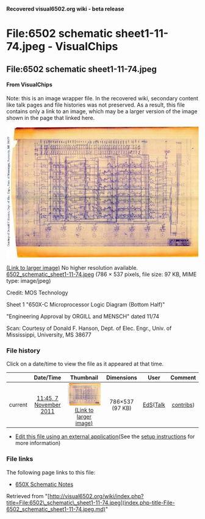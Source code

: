 **Recovered visual6502.org wiki - beta release**

# File:6502 schematic sheet1-11-74.jpeg - VisualChips

## File:6502 schematic sheet1-11-74.jpeg

#### From VisualChips


Note: this is an image wrapper file. In the recovered wiki,
secondary content like talk pages and file histories was
not preserved. As a result, this file contains only a link
to an image, which may be a larger version of the image shown
in the page that linked here.

![File:6502 schematic sheet1-11-74.jpeg](images/5/59/6502_schematic_sheet1-11-74.jpeg)

[(Link to larger image)](images/5/59/6502_schematic_sheet1-11-74.jpeg)
No higher resolution available.
[6502\_schematic\_sheet1-11-74.jpeg](images/5/59/6502_schematic_sheet1-11-74.jpeg)‎ (786 × 537 pixels, file size: 97 KB, MIME type: image/jpeg)

Credit: MOS Technology

Sheet 1 "650X-C Microprocessor Logic Diagram (Bottom Half)"

"Engineering Approval by ORGILL and MENSCH" dated 11/74

Scan: Courtesy of Donald F. Hanson, Dept. of Elec. Engr., Univ. of Mississippi, University, MS 38677

### File history

Click on a date/time to view the file as it appeared at that time.

| | Date/Time | Thumbnail | Dimensions | User | Comment |
|:---:|:---:|:---:|:---:|:---:|:---:|
| current | [11:45, 7 November 2011](images/5/59/6502_schematic_sheet1-11-74.jpeg) | ![Thumbnail for version as of 11:45, 7 November 2011](images/thumb/5/59/6502_schematic_sheet1-11-74.jpeg/120px-6502_schematic_sheet1-11-74.jpeg) [(Link to larger image)](images/5/59/6502_schematic_sheet1-11-74.jpeg) | 786×537 (97 KB) | [EdS](index.php-title-User-EdS.md)([Talk](index.php-title-User_talk-EdS.md) | [contribs](./index.php%3Ftitle=Special:Contributions/EdS.md)) | (Credit: MOS Technology  Sheet 1 "650X-C Microprocessor Logic Diagram (Bottom Half)"  "Engineering Approval by ORGILL and MENSCH" dated 11/74  Scan: Courtesy of Donald F. Hanson, Dept. of Elec. Engr., Univ. of Mississippi, University, MS 38677) |

- [Edit this file using an external application](index.php-title-File-6502_schematic_sheet1-11-74.jpeg.md)(See the [setup instructions](http://www.mediawiki.org/wiki/Manual:External_editors) for more information)

### File links

The following page links to this file:

- [650X Schematic Notes](index.php-title-650X_Schematic_Notes.md)

Retrieved from "[http://visual6502.org/wiki/index.php?title=File:6502\_schematic\_sheet1-11-74.jpeg](index.php-title-File-6502_schematic_sheet1-11-74.jpeg.md)"

